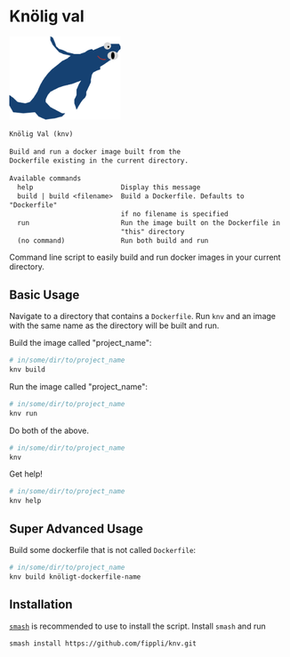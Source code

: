 # Knölig val

<img src="./knv.png" alt="" width="200"/>

```
Knölig Val (knv)

Build and run a docker image built from the
Dockerfile existing in the current directory.

Available commands
  help                      Display this message
  build | build <filename>  Build a Dockerfile. Defaults to "Dockerfile"
                            if no filename is specified
  run                       Run the image built on the Dockerfile in
                            "this" directory
  (no command)              Run both build and run
```

Command line script to easily build and run docker images in your current directory.

## Basic Usage

Navigate to a directory that contains a `Dockerfile`. Run `knv` and an image with the same name as the directory will be built and run.

Build the image called "project_name":

```bash
# in/some/dir/to/project_name
knv build
```

Run the image called "project_name":

```bash
# in/some/dir/to/project_name
knv run
```

Do both of the above.

```bash
# in/some/dir/to/project_name
knv
```

Get help!

```bash
# in/some/dir/to/project_name
knv help
```

## Super Advanced Usage

Build some dockerfile that is not called `Dockerfile`:

```bash
# in/some/dir/to/project_name
knv build knöligt-dockerfile-name
```

## Installation

[`smash`](https://github.com/fippli/smash) is recommended to use to install the script. Install `smash` and run

```
smash install https://github.com/fippli/knv.git
```
